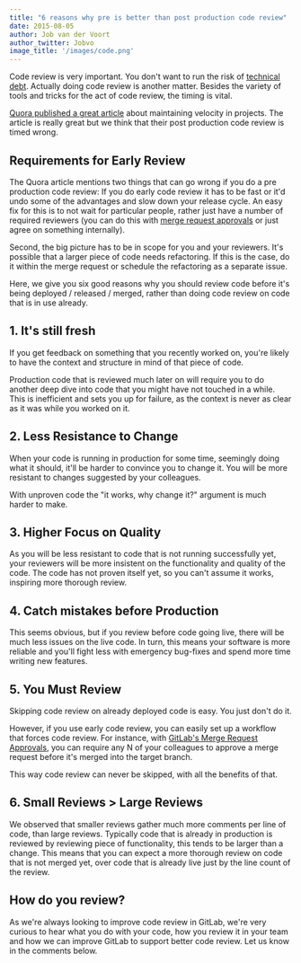 ```yaml
---
title: "6 reasons why pre is better than post production code review"
date: 2015-08-05
author: Job van der Voort
author_twitter: Jobvo
image_title: '/images/code.png'
---
```


Code review is very important. You don't want to run the risk of [technical debt].
Actually doing code review is another matter. Besides the variety of tools and tricks
for the act of code review, the timing is vital.

[Quora published a great article] about maintaining velocity in projects.
The article is really great but we think that their post production code review
is timed wrong.

<!-- more -->

## Requirements for Early Review

The Quora article mentions two things that can go wrong if you do a pre production
code review:
If you do early code review it has to be fast or it'd undo some of the advantages
and slow down your release cycle. An easy fix for this is to not wait for particular
people, rather just have a number of required reviewers (you can do this with
[merge request approvals] or just agree on something internally).

Second, the big picture has to be in scope for you and your reviewers. It's possible
that a larger piece of code needs refactoring. If this is the case,
do it within the merge request or schedule the refactoring as a separate issue.

Here, we give you six good reasons why you should review code before it's being
deployed / released / merged, rather than doing code review on code that is
in use already.

## 1. It's still fresh

If you get feedback on something that you recently worked on, you're
likely to have the context and structure in mind of that piece of code.

Production code that is reviewed much later on will require you to do another
deep dive into code that you might have not touched in a while. This is inefficient
and sets you up for failure, as the context is never as clear as it was while you
worked on it.

## 2. Less Resistance to Change

When your code is running in production for some time, seemingly doing what it
should, it'll be harder to convince you to change it. You will be more resistant
to changes suggested by your colleagues.

With unproven code the "it works, why change it?" argument is much harder to make.

## 3. Higher Focus on Quality

As you will be less resistant to code that is not running successfully yet,
your reviewers will be more insistent on the functionality and quality of the
code. The code has not proven itself yet, so you can't assume it works,
inspiring more thorough review.

## 4. Catch mistakes before Production

This seems obvious, but if you review before code going live, there will be
much less issues on the live code. In turn, this means your software is more
reliable and you'll fight less with emergency bug-fixes and spend more time
writing new features.

## 5. You Must Review

Skipping code review on already deployed code is easy. You just don't do it.

However, if you use early code review, you can easily set up a workflow
that forces code review. For instance, with [GitLab's Merge Request Approvals],
you can require any N of your colleagues to approve a merge request before it's
merged into the target branch.

This way code review can never be skipped, with all the benefits of that.

## 6. Small Reviews > Large Reviews

We observed that smaller reviews gather much more comments per line of code,
than large reviews.
Typically code that is already in production is reviewed by reviewing piece of
functionality, this tends to be larger than a change.
This means that you can expect a more thorough review
on code that is not merged yet, over code that is already live just by the
line count of the review.

## How do you review?

As we're always looking to improve code review in GitLab, we're very curious
to hear what you do with your code, how you review it in your team and how
we can improve GitLab to support better code review.
Let us know in the comments below.


[technical debt]: https://en.wikipedia.org/wiki/Technical_debt
[merge request approvals]: https://about.gitlab.com/2015/07/29/feature-highlight-merge-request-approvals/
[GitLab's Merge Request Approvals]: https://about.gitlab.com/2015/07/29/feature-highlight-merge-request-approvals/
[Quora published a great article]: http://engineering.quora.com/Moving-Fast-With-High-Code-Quality?share=1
